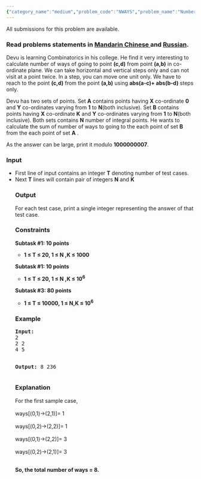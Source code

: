 ```yaml
---
{"category_name":"medium","problem_code":"NWAYS","problem_name":"Number of Ways ","languages_supported":{"0":"ADA","1":"ASM","2":"BASH","3":"BF","4":"C","5":"C99 strict","6":"CAML","7":"CLOJ","8":"CLPS","9":"CPP 4.3.2","10":"CPP 4.9.2","11":"CPP14","12":"CS2","13":"D","14":"ERL","15":"FORT","16":"FS","17":"GO","18":"HASK","19":"ICK","20":"ICON","21":"JAVA","22":"JS","23":"LISP clisp","24":"LISP sbcl","25":"LUA","26":"NEM","27":"NICE","28":"NODEJS","29":"PAS fpc","30":"PAS gpc","31":"PERL","32":"PERL6","33":"PHP","34":"PIKE","35":"PRLG","36":"PYPY","37":"PYTH","38":"PYTH 3.4","39":"RUBY","40":"SCALA","41":"SCM chicken","42":"SCM guile","43":"SCM qobi","44":"ST","45":"TCL","46":"TEXT","47":"WSPC"},"max_timelimit":1,"source_sizelimit":50000,"problem_author":"amitpandeykgp","problem_tester":"xcwgf666","date_added":"4-05-2015","tags":{"0":"amitpandeykgp","1":"combinatorics","2":"easy","3":"ltime24"},"editorial_url":"http://discuss.codechef.com/problems/NWAYS","time":{"view_start_date":1433061000,"submit_start_date":1433061000,"visible_start_date":1433061000,"end_date":1735669800},"layout":"problem"}
---
```

<span class="solution-visible-txt">All submissions for this problem are available.</span><h3> Read problems statements in <a target="_blank" href="http://www.codechef.com/download/translated/LTIME24/mandarin/NWAYS.pdf">Mandarin Chinese </a> and <a target="_blank" href="http://www.codechef.com/download/translated/LTIME24/russian/NWAYS.pdf">Russian</a>.</h3>
<p>
Devu is learning Combinatorics in his college. He find it very interesting to calculate number of ways of going to point <b>(c,d)</b> from point <b>(a,b)</b> in co-ordinate plane. We can take horizontal and vertical steps only and can not visit at a point twice. In a step, you can move one unit only. We have to reach to the point <b>(c,d)</b> from the point <b>(a,b)</b> using <b>abs(a-c)+ abs(b-d)</b> steps only.
</p>
<p>
Devu has two sets of points. Set <b>A</b> contains points having <b>X</b> co-ordinate <b>0</b> and <b>Y</b> co-ordinates varying from <b>1</b> to <b>N</b>(both inclusive). Set <b>B</b> contains points having <b>X</b> co-ordinate <b>K</b> and <b>Y</b> co-ordinates varying from <b>1</b> to <b>N</b>(both inclusive).  Both sets contains <b>N</b> number of integral points. He wants to calculate the sum of number of ways to going to the each point of set <b>B</b> from the each point of set <b>A</b> .
</p>
<p>
As the answer can be large, print it modulo <b>1000000007</b>.
</p>
<h3>Input</h3>
<ul>
<li>First line of input contains an integer <b>T</b> denoting number of test cases.  </li>
<li> Next <b>T</b> lines will contain pair of integers <b>N</b> and <b>K</b></li>
<h3>Output</h3>
<p>For each test case, print a single integer representing the answer of that test case.</p>
<h3>Constraints</h3>
<p>
<b>Subtask #1: 10 points</b></p>
<ul>
<li><b>1 ≤ T  ≤ 20, 1 ≤ N ,K ≤ 1000</b></li>
</ul>

<p>
<b>Subtask #1: 10 points</b></p>
<ul>
<li><b>1 ≤ T  ≤ 20, 1 ≤ N ,K ≤ 10<sup>6</sup></b></li>
</ul>

<p>
<b>Subtask #3: 80 points</b></p>
<ul>
<li><b>1 ≤ T  ≤ 10000, 1 ≤ N,K  ≤ 10<sup>6</sup></b></li>
</ul>

<h3>Example</h3>
<p><pre><b>Input:</b>
2
2 2
4 5

<b>Output:</b>
8
236
</pre></p>
<h3>Explanation</h3>
<p>
For the first sample case,<br /><br />
ways[(0,1)->(2,1)]= 1<br /><br />
ways[(0,2)->(2,2)]= 1<br /><br />
ways[(0,1)->(2,2)]= 3<br /><br />
ways[(0,2)->(2,1)]= 3<br /><br /></p>
<p><b>So, the total number of ways = 8.</b>
</p>
</ul>